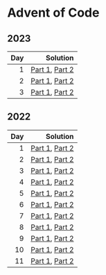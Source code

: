 # Advent of Code

## 2023

| Day |                                                             Solution |
| --: | -------------------------------------------------------------------: |
|   1 | [Part 1](2023/day-01/part_one.py), [Part 2](2023/day-01/part_two.py) |
|   2 | [Part 1](2023/day-02/part_one.py), [Part 2](2023/day-02/part_two.py) |
|   3 | [Part 1](2023/day-03/part_one.py), [Part 2](2023/day-03/part_two.py) |

## 2022

| Day |                                                             Solution |
| --: | -------------------------------------------------------------------: |
|   1 | [Part 1](2022/day-01/part_one.py), [Part 2](2022/day-01/part_two.py) |
|   2 | [Part 1](2022/day-02/part_one.py), [Part 2](2022/day-02/part_two.py) |
|   3 | [Part 1](2022/day-03/part_one.py), [Part 2](2022/day-03/part_two.py) |
|   4 | [Part 1](2022/day-04/part_one.py), [Part 2](2022/day-04/part_two.py) |
|   5 | [Part 1](2022/day-05/part_one.py), [Part 2](2022/day-05/part_two.py) |
|   6 | [Part 1](2022/day-06/part_one.py), [Part 2](2022/day-06/part_two.py) |
|   7 | [Part 1](2022/day-07/part_one.py), [Part 2](2022/day-07/part_two.py) |
|   8 | [Part 1](2022/day-08/part_one.py), [Part 2](2022/day-08/part_two.py) |
|   9 | [Part 1](2022/day-09/part_one.py), [Part 2](2022/day-09/part_two.py) |
|  10 | [Part 1](2022/day-10/part_one.py), [Part 2](2022/day-10/part_two.py) |
|  11 | [Part 1](2022/day-11/part_one.py), [Part 2](2022/day-11/part_two.py) |
